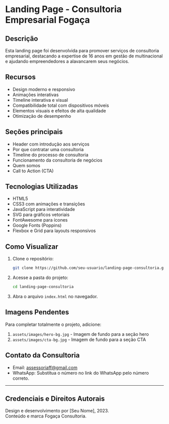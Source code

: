 # Landing Page - Consultoria Empresarial Fogaça

## Descrição
Esta landing page foi desenvolvida para promover serviços de consultoria empresarial, destacando a expertise de 16 anos em gestão de multinacional e ajudando empreendedores a alavancarem seus negócios.

## Recursos
- Design moderno e responsivo
- Animações interativas
- Timeline interativa e visual
- Compatibilidade total com dispositivos móveis
- Elementos visuais e efeitos de alta qualidade
- Otimização de desempenho

## Seções principais
- Header com introdução aos serviços
- Por que contratar uma consultoria
- Timeline do processo de consultoria
- Funcionamento da consultoria de negócios
- Quem somos
- Call to Action (CTA)

## Tecnologias Utilizadas
- HTML5
- CSS3 com animações e transições
- JavaScript para interatividade
- SVG para gráficos vetoriais
- FontAwesome para ícones
- Google Fonts (Poppins)
- Flexbox e Grid para layouts responsivos

## Como Visualizar
1. Clone o repositório:
   ```bash
   git clone https://github.com/seu-usuario/landing-page-consultoria.git
   ```
2. Acesse a pasta do projeto:
   ```bash
   cd landing-page-consultoria
   ```
3. Abra o arquivo `index.html` no navegador.

## Imagens Pendentes
Para completar totalmente o projeto, adicione:
1. `assets/images/hero-bg.jpg` - Imagem de fundo para a seção hero
2. `assets/images/cta-bg.jpg` - Imagem de fundo para a seção CTA

## Contato da Consultoria
- Email: assessoriaff@gmail.com
- WhatsApp: Substitua o número no link do WhatsApp pelo número correto.

---

## Credenciais e Direitos Autorais
Design e desenvolvimento por [Seu Nome], 2023.  
Conteúdo e marca Fogaça Consultoria.

